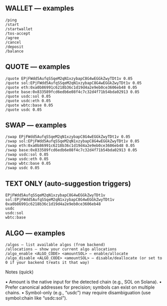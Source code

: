 ## WALLET — examples

```
/ping
/start
/startwallet
/tos-accept
/agree
/cancel
/deposit
/balance
```

## QUOTE — examples

```
/quote EPjFWdd5AufqSSqeM2qN1xzybapC8G4wEGGkZwyTDt1v 0.05
/quote sol:EPjFWdd5AufqSSqeM2qN1xzybapC8G4wEGGkZwyTDt1v 0.05
/quote eth:0xa0b86991c6218b36c1d19d4a2e9eb0ce3606eb48 0.05
/quote base:0x833589fcd6edb6e08f4c7c32d4f71b54bda02913 0.05
/quote usdc:sol 0.05
/quote usdc:eth 0.05
/quote wbtc:base 0.05
/quote usdc 0.05
```
## SWAP — examples

```
/swap EPjFWdd5AufqSSqeM2qN1xzybapC8G4wEGGkZwyTDt1v 0.05
/swap sol:EPjFWdd5AufqSSqeM2qN1xzybapC8G4wEGGkZwyTDt1v 0.05
/swap eth:0xa0b86991c6218b36c1d19d4a2e9eb0ce3606eb48 0.05
/swap base:0x833589fcd6edb6e08f4c7c32d4f71b54bda02913 0.05
/swap usdc:sol 0.05
/swap usdc:eth 0.05
/swap wbtc:base 0.05
/swap usdc 0.05
```

## TEXT ONLY (auto-suggestion triggers)

```
EPjFWdd5AufqSSqeM2qN1xzybapC8G4wEGGkZwyTDt1v
sol:EPjFWdd5AufqSSqeM2qN1xzybapC8G4wEGGkZwyTDt1v
0xa0b86991c6218b36c1d19d4a2e9eb0ce3606eb48
usdc
usdc:sol
wbtc:base
```

## ALGO — examples

```
/algos — list available algos (from backend)
/allocations — show your current algo allocations
/algo_enable <ALGO_CODE> <amountSOL> — enable/allocate
/algo_disable <ALGO_CODE> <amountSOL> — disable/deallocate (or set to 0 if your backend treats it that way)

```



Notes (quick)

• Amount is the native input for the detected chain (e.g., SOL on Solana).
• Prefer canonical addresses for precision; symbols can exist on multiple chains.
• Symbol-only (e.g., “usdc”) may require disambiguation (use symbol:chain like “usdc:sol”).